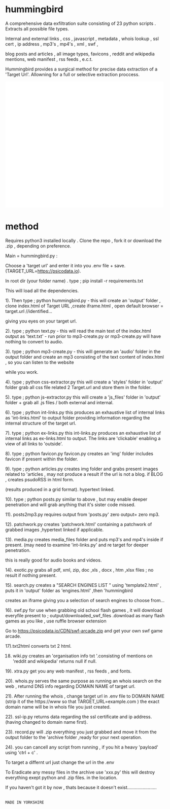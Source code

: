 # hummingbird

A comprehensive data exfiltration suite consisting of 23 python scripts . Extracts all possible file types.

Internal and external links , css , javascript , metadata , whois lookup , ssl cert , ip address , mp3's , mp4's , xml , swf ,

blog posts and articles , all image types, favicons , reddit and wikipedia mentions, web manifest , rss feeds , e.c.t.

Hummingbird provides a surgical method for precise data extraction of a 'Target Url'. Allowning for a full or selective extraction proccess.

![hb](hummingbird.gif)

# method

Requires python3 installed locally . Clone the repo , fork it or download the .zip , depending on preference.

Main = hummingbird.py : 

Choose a 'target url' and enter it into you .env file + save. (TARGET_URL=https://psicodata.io).

In root dir (your folder name) . type ; pip install -r requirements.txt

This will load all the dependencies.

1). Then type ; python hummingbird.py  - this will create an 'output' folder , clone index.html of Target URL ,create iframe.html , open default browser = target.url //identified...

giving you eyes on your target url.

2). type ; python text.py - this will read the main text of the index.html output as 'text.txt' - run prior to mp3-create.py or mp3-create.py will have nothing to convert to audio.

3). type ; python mp3-create.py - this will generate an 'audio' folder in the output folder and create an mp3 consisting of the text content of index.html , so you can listen to the website

while you work.

4). type ; python css-extractor.py this will  create a  'styles' folder in 'output' folder grab all css file related 2 Target.url and store them in the folder.

5). type ; python js-extractor.py this will create a 'js_files' folder in 'output' folder + grab all .js files / both external and internal.

6). type ; python int-links.py   this produces an exhaustive list of internal links as 'int-links.html' to output folder providing information regarding the internal structure of the target url.

7). type ; python ex-links.py   this int-links.py produces an exhaustive list of internal links as ex-links.html to output. The links are 'clickable' enabling a view of all links to 'outside'.

8). type ; python favicon.py   favicon.py creates an 'img' folder includes favicon if present within the folder.

9). type ; python articles.py  creates img folder and grabs present images related to 'articles , may not produce a result if the url is not a blog. if BLOG , creates psudoRSS in html form.

(results produced in a grid format). hypertext linked.

10). type ; python posts.py   similar to above , but may enable deeper penetration and will grab anything that it's sister code missed.

11). posts2mp3.py requires output from 'posts.py'    zero output= zero mp3.

12). patchwork.py      creates 'patchwork.html'    containing a patchwork of grabbed images ,hypertext linked if applicable.

13). media.py creates media_files folder and puts mp3's and mp4's inside if present. (may need to examine 'int-links.py' and re target for deeper penetration.

this is really good for audio books and videos.

14). exotic.py   grabs all  pdf, xml, zip, doc ,xls , docx , htm ,xlsx  files ; no result if nothing present.

15). search.py   creates a "SEARCH ENGINES LIST " using 'template2.html' , puts it in 'output' folder as 'engines.html' ,then 'hummingbird 

creates an iframe giving you a selection of search engines to choose from...

16). swf.py for use when grabbing old school flash games , it will download everyfile present to ; output/downloaded_swf_files .download as many flash games as you like , use ruffle browser extension

Go to https://psicodata.io/CDN/swf-arcade.zip and get your own swf game arcade.

17).txt2html converts txt 2 html.

18) wiki.py creates an 'organisation info txt '.consisting of mentions on 'reddit and wikipedia' returns null if null.

19).  xtra.py get you any web manifest , rss feeds , and fonts.

20). whois.py serves the same purpose as running an whois search on the web , returnd DNS info regarding DOMAIN NAME of target url.

21). After running the whois , change target url in .env file to DOMAIN NAME (strip it of the https://www so that TARGET_URL=example.com ) the exact domain name will be in whois file you just created.

22). ssl-ip.py returns data regarding the ssl certificate and ip address. (having changed to domain name first).

23). record.py will .zip everything you just grabbed and move it from the output folder to the 'archive folder ,ready for your next operation. 

24). you can cancell any script from running , if you hit a heavy 'payload' using 'ctrl + c' . 

To target a differnt url just change the url in the .env

To Eradicate any messy files in the archive use 'xxx.py'  this will destroy everything exept python and .zip files. in the location.

If you haven't got it by now , thats because it doesn't exist.......................


                                                                                       MADE IN YORKSHIRE
    




